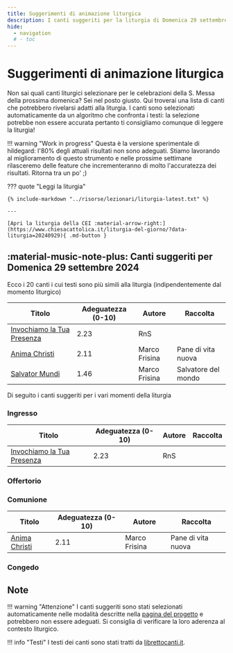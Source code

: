 ```yaml
---
title: Suggerimenti di animazione liturgica
description: I canti suggeriti per la liturgia di Domenica 29 settembre 2024 
hide:
  - navigation
  # - toc
---
```


# Suggerimenti di animazione liturgica

Non sai quali canti liturgici selezionare per le celebrazioni della S. Messa della prossima domenica? Sei nel posto giusto. Qui troverai una lista di canti che potrebbero rivelarsi adatti alla liturgia. I canti sono selezionati automaticamente da un algoritmo che confronta i testi: la selezione potrebbe non essere accurata pertanto ti consigliamo comunque di leggere la liturgia!

!!! warning "Work in progress"
    Questa è la versione sperimentale di hildegard: l'80% degli attuali risultati non sono adeguati. Stiamo lavorando al miglioramento di questo strumento e nelle prossime settimane rilasceremo delle feature che incrementeranno di molto l'accuratezza dei risultati. Ritorna tra un po' ;) 
    
??? quote "Leggi la liturgia"

    {% include-markdown "../risorse/lezionari/liturgia-latest.txt" %}

    ---

    [Apri la liturgia della CEI :material-arrow-right:](https://www.chiesacattolica.it/liturgia-del-giorno/?data-liturgia=20240929){ .md-button }

## :material-music-note-plus: Canti suggeriti per Domenica 29 settembre 2024

Ecco i 20 canti i cui testi sono più simili alla liturgia (indipendentemente dal momento liturgico)

| Titolo | Adeguatezza (0-10) | Autore | Raccolta |
| --- | --- | --- | --- |
| [Invochiamo la Tua Presenza](https://www.librettocanti.it/mod_canti_gestione#!canto/vedi/1412) | 2.23 | RnS |  |
| [Anima Christi](https://www.librettocanti.it/mod_canti_gestione#!canto/vedi/2083) | 2.11 | Marco Frisina | Pane di vita nuova |
| [Salvator Mundi](https://www.librettocanti.it/mod_canti_gestione#!canto/vedi/1840) | 1.46 | Marco Frisina | Salvatore del mondo |

Di seguito i canti suggeriti per i vari momenti della liturgia

### Ingresso

| Titolo | Adeguatezza (0-10) | Autore | Raccolta |
| --- | --- | --- | --- |
| [Invochiamo la Tua Presenza](https://www.librettocanti.it/mod_canti_gestione#!canto/vedi/1412) | 2.23 | RnS |  |

### Offertorio


### Comunione

| Titolo | Adeguatezza (0-10) | Autore | Raccolta |
| --- | --- | --- | --- |
| [Anima Christi](https://www.librettocanti.it/mod_canti_gestione#!canto/vedi/2083) | 2.11 | Marco Frisina | Pane di vita nuova |

### Congedo


## Note
!!! warning "Attenzione"
    I canti suggeriti sono stati selezionati automaticamente nelle modalità descritte nella [pagina del progetto](https://hildegard.it/progetto/) e potrebbero non essere adeguati. Si consiglia di verificare la loro aderenza al contesto liturgico.

!!! info "Testi"
    I testi dei canti sono stati tratti da [librettocanti.it](https://www.librettocanti.it/).


